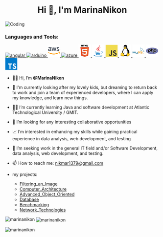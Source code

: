<h1 align="center">Hi 👋, I'm MarinaNikon</h1>

<img align="center" alt="Coding" src="https://res.cloudinary.com/practicaldev/image/fetch/s--2bZIjPGC--/c_limit%2Cf_auto%2Cfl_progressive%2Cq_66%2Cw_880/https://dev-to-uploads.s3.amazonaws.com/i/d4tvukbt5mra37cvwklk.gif">


<h3 align="left">Languages and Tools:</h3>


<p align="left"> <a href="https://angular.io" target="_blank" rel="noreferrer"> <img src="https://angular.io/assets/images/logos/angular/angular.svg" alt="angular" width="40" height="40"/> </a> <a href="https://www.arduino.cc/" target="_blank" rel="noreferrer"> <img src="https://cdn.worldvectorlogo.com/logos/arduino-1.svg" alt="arduino" width="40" height="40"/> </a> <a href="https://aws.amazon.com" target="_blank" rel="noreferrer"> <img src="https://raw.githubusercontent.com/devicons/devicon/master/icons/amazonwebservices/amazonwebservices-original-wordmark.svg" alt="aws" width="40" height="40"/> </a> <a href="https://azure.microsoft.com/en-in/" target="_blank" rel="noreferrer"> <img src="https://www.vectorlogo.zone/logos/microsoft_azure/microsoft_azure-icon.svg" alt="azure" width="40" height="40"/> </a> <a href="https://www.w3.org/html/" target="_blank" rel="noreferrer"> <img src="https://raw.githubusercontent.com/devicons/devicon/master/icons/html5/html5-original-wordmark.svg" alt="html5" width="40" height="40"/> </a> <a href="https://www.java.com" target="_blank" rel="noreferrer"> <img src="https://raw.githubusercontent.com/devicons/devicon/master/icons/java/java-original.svg" alt="java" width="40" height="40"/> </a> <a href="https://developer.mozilla.org/en-US/docs/Web/JavaScript" target="_blank" rel="noreferrer"> <img src="https://raw.githubusercontent.com/devicons/devicon/master/icons/javascript/javascript-original.svg" alt="javascript" width="40" height="40"/> </a> <a href="https://www.linux.org/" target="_blank" rel="noreferrer"> <img src="https://raw.githubusercontent.com/devicons/devicon/master/icons/linux/linux-original.svg" alt="linux" width="40" height="40"/> </a> <a href="https://www.mysql.com/" target="_blank" rel="noreferrer"> <img src="https://raw.githubusercontent.com/devicons/devicon/master/icons/mysql/mysql-original-wordmark.svg" alt="mysql" width="40" height="40"/> </a> <a href="https://www.php.net" target="_blank" rel="noreferrer"> <img src="https://raw.githubusercontent.com/devicons/devicon/master/icons/php/php-original.svg" alt="php" width="40" height="40"/> </a> <a href="https://www.typescriptlang.org/" target="_blank" rel="noreferrer"> <img src="https://raw.githubusercontent.com/devicons/devicon/master/icons/typescript/typescript-original.svg" alt="typescript" width="40" height="40"/> </a> </p>


- 👩‍💻 Hi, I’m **@MarinaNikon**

- 🏡 I'm currently looking after my lovely kids, but dreaming to return back to work and join a team of experienced developers, where I can apply my knowledge, and learn new things. 
- 👩‍🎓 I’m currently learning Java and software development at Atlantic Technological University / GMIT.
- 🤔 I’m looking for any interesting collaborative opportunities
- 📈 I’m interested in enhancing my skills while gaining practical experience in data analysis, web development, and testing
- 💬 I’m seeking work in the general IT field and/or Software Development, data analysis, web development, and testing. 
- 📫 How to reach me: nikmar1379@gmail.com
- my projects:
  - [Filtering_an_Image](https://github.com/MarinaNikon/Filtering_an_Image)
  - [Computer_Architecture](https://github.com/MarinaNikon/Computer_Architecture)
  - [Advanced_Object_Oriented](https://github.com/MarinaNikon/Advanced_Object_Oriented)
  - [Database](https://github.com/MarinaNikon/Database)
  - [Benchmarking](https://github.com/MarinaNikon/Benchmarking)
  - [Network_Technologies](https://github.com/MarinaNikon/Network_Technologies)
<p><img align="left" src="https://github-readme-stats.vercel.app/api/top-langs?username=marinanikon&show_icons=true&locale=en&layout=compact" alt="marinanikon" /></p>

<p>&nbsp;<img align="center" src="https://github-readme-stats.vercel.app/api?username=marinanikon&show_icons=true&locale=en" alt="marinanikon" /></p>

<p><img align="center" src="https://github-readme-streak-stats.herokuapp.com/?user=marinanikon&" alt="marinanikon" /></p>

